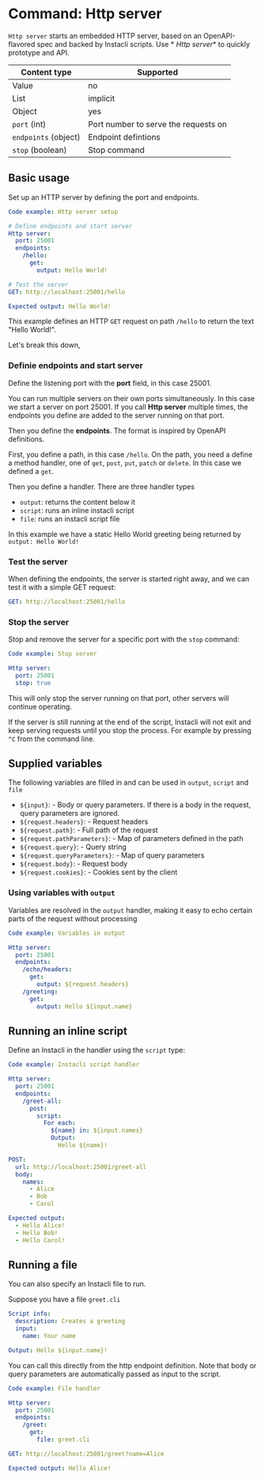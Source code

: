 # Command: Http server

`Http server` starts an embedded HTTP server, based on an OpenAPI-flavored spec and backed by Instacli scripts. Use *
*Http server** to quickly prototype and API.

| Content type         | Supported                            |
|----------------------|--------------------------------------|
| Value                | no                                   |
| List                 | implicit                             |
| Object               | yes                                  |
| `port` (int)         | Port number to serve the requests on |
| `endpoints` (object) | Endpoint defintions                  |
| `stop` (boolean)     | Stop command                         |

## Basic usage

Set up an HTTP server by defining the port and endpoints.

```yaml script
Code example: Http server setup

# Define endpoints and start server
Http server:
  port: 25001
  endpoints:
    /hello:
      get:
        output: Hello World!

# Test the server
GET: http://localhost:25001/hello

Expected output: Hello World!
```

This example defines an HTTP `GET` request on path `/hello` to return the text "Hello World!".

Let's break this down,

### Definie endpoints and start server

Define the listening port with the **port** field, in this case 25001.

You can run multiple servers on their own ports simultaneously. In this case we start a server on port 25001. If you
call **Http server** multiple times, the endpoints you define are added to the server running on that port.

Then you define the **endpoints**. The format is inspired by OpenAPI definitions.

First, you define a path, in this case `/hello`. On the path, you need a define a method handler, one
of `get`, `post`, `put`, `patch` or `delete`. In this case we defined a `get`.

Then you define a handler. There are three handler types

* `output`: returns the content below it
* `script`: runs an inline instacli script
* `file`: runs an instacli script file

In this example we have a static Hello World greeting being returned by `output: Hello World!`

### Test the server

When defining the endpoints, the server is started right away, and we can test it with a simple GET request:

```yaml script
GET: http://localhost:25001/hello
```

### Stop the server

Stop and remove the server for a specific port with the `stop` command:

```yaml script
Code example: Stop server

Http server:
  port: 25001
  stop: true
```

This will only stop the server running on that port, other servers will continue operating.

If the server is still running at the end of the script, Instacli will not exit and keep serving requests until you stop
the process. For example by pressing `^C` from the command line.

## Supplied variables

The following variables are filled in and can be used in `output`, `script` and `file`

* `${input}`: - Body or query parameters. If there is a body in the request, query parameters are ignored.
* `${request.headers}`: - Request headers
* `${request.path}`: - Full path of the request
* `${request.pathParameters}`: - Map of parameters defined in the path
* `${request.query}`: - Query string
* `${request.queryParameters}`: - Map of query parameters
* `${request.body}`: - Request body
* `${request.cookies}`: - Cookies sent by the client

### Using variables with `output`

Variables are resolved in the `output` handler, making it easy to echo certain parts of the request without processing

```yaml script
Code example: Variables in output

Http server:
  port: 25001
  endpoints:
    /echo/headers:
      get:
        output: ${request.headers}
    /greeting:
      get:
        output: Hello ${input.name}
```

<!-- yaml script after

--- 
Http server:
  port: 25001
  stop: true
-->

## Running an inline script

Define an Instacli in the handler using the `script` type:

```yaml script
Code example: Instacli script handler

Http server:
  port: 25001
  endpoints:
    /greet-all:
      post:
        script:
          For each:
            ${name} in: ${input.names}
            Output:
              Hello ${name}!

POST:
  url: http://localhost:25001/greet-all
  body:
    names:
      - Alice
      - Bob
      - Carol

Expected output:
  - Hello Alice!
  - Hello Bob!
  - Hello Carol!
```

<!-- yaml script after

---
Http server:
  port: 25001
  stop: true
-->

## Running a file

You can also specify an Instacli file to run.

Suppose you have a file `greet.cli`

```yaml file:greet.cli
Script info:
  description: Creates a greeting
  input:
    name: Your name

Output: Hello ${input.name}!
```

You can call this directly from the http endpoint definition. Note that body or query parameters are automatically
passed as input to the script.

```yaml script
Code example: File handler

Http server:
  port: 25001
  endpoints:
    /greet:
      get:
        file: greet.cli

GET: http://localhost:25001/greet?name=Alice

Expected output: Hello Alice!
```

<!-- yaml script after

---
Http server:
  port: 25001
  stop: true
-->
